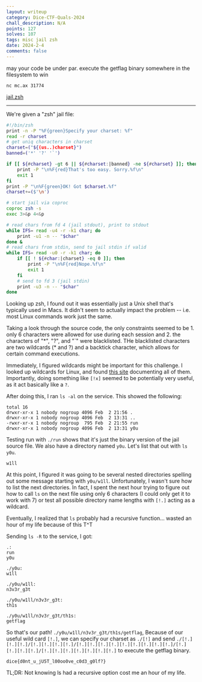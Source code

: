 ```yaml
---
layout: writeup
category: Dice-CTF-Quals-2024
chall_description: N/A
points: 127
solves: 107
tags: misc jail zsh
date: 2024-2-4
comments: false
---
```


may your code be under par. execute the getflag binary somewhere in the filesystem to win  

`nc mc.ax 31774`  

[jail.zsh](https://gthub.com/Nightxade/ctf-writeups/blob/master/assets/CTFs/Dice-CTF-Quals-2024/jail.zshs)  

---

We're given a "zsh" jail file:  

```bash
#!/bin/zsh
print -n -P "%F{green}Specify your charset: %f"
read -r charset
# get uniq characters in charset
charset=("${(us..)charset}")
banned=('*' '?' '`')

if [[ ${#charset} -gt 6 || ${#charset:|banned} -ne ${#charset} ]]; then
    print -P "\n%F{red}That's too easy. Sorry.%f\n"
    exit 1
fi
print -P "\n%F{green}OK! Got $charset.%f"
charset+=($'\n')

# start jail via coproc
coproc zsh -s
exec 3>&p 4<&p

# read chars from fd 4 (jail stdout), print to stdout
while IFS= read -u4 -r -k1 char; do
    print -u1 -n -- "$char"
done &
# read chars from stdin, send to jail stdin if valid
while IFS= read -u0 -r -k1 char; do
    if [[ ! ${#char:|charset} -eq 0 ]]; then
        print -P "\n%F{red}Nope.%f\n"
        exit 1
    fi
    # send to fd 3 (jail stdin)
    print -u3 -n -- "$char"
done

```

Looking up zsh, I found out it was essentially just a Unix shell that's typically used in Macs. It didn't seem to actually impact the problem -- i.e. most Linux commands work just the same.  

Taking a look through the source code, the only constraints seemed to be 1. only 6 characters were allowed for use during each session and 2. the characters of "*", "?", and "\`" were blacklisted. THe blacklisted characters are two wildcards (\* and ?) and a backtick character, which allows for certain command executions.  

Immediately, I figured wildcards might be important for this challenge. I looked up wildcards for Linux, and found [this site](https://tldp.org/LDP/GNU-Linux-Tools-Summary/html/x11655.htm) documenting all of them. Importantly, doing something like `[!x]` seemed to be potentially very useful, as it act basically like a `?`.  

After doing this, I ran `ls -al` on the service. This showed the following:  

```
total 16
drwxr-xr-x 1 nobody nogroup 4096 Feb  2 21:56 .
drwxr-xr-x 1 nobody nogroup 4096 Feb  2 13:31 ..
-rwxr-xr-x 1 nobody nogroup  795 Feb  2 21:55 run
drwxr-xr-x 1 nobody nogroup 4096 Feb  2 13:31 y0u
```

Testing run with `./run` shows that it's just the binary version of the jail source file. We also have a directory named `y0u`. Let's list that out with `ls y0u`.  

```
w1ll
```

At this point, I figured it was going to be several nested directories spelling out some message starting with `y0u/w1ll`. Unfortunately, I wasn't sure how to list the next directories. In fact, I spent the next hour trying to figure out how to call `ls` on the next file using only 6 characters (I could only get it to work with 7) or test all possible directory name lengths with `[!.]` acting as a wildcard.  

Eventually, I realized that `ls` probably had a recursive function... wasted an hour of my life because of this T^T  

Sending `ls -R` to the service, I got:  

```
.:
run
y0u

./y0u:
w1ll

./y0u/w1ll:
n3v3r_g3t

./y0u/w1ll/n3v3r_g3t:
th1s

./y0u/w1ll/n3v3r_g3t/th1s:
getflag
```

So that's our path! `./y0u/w1ll/n3v3r_g3t/th1s/getflag`, Because of our useful wild card `[!.]`, we can specify our charset as `./[!]` and send `./[!.][!.][!.]/[!.][!.][!.][!.]/[!.][!.][!.][!.][!.][!.][!.][!.][!.]/[!.][!.][!.][!.]/[!.][!.][!.][!.][!.][!.][!.]` to execute the getflag binary.  

    dice{d0nt_u_jU5T_l00oo0ve_c0d3_g0lf?}

TL;DR: Not knowing ls had a recursive option cost me an hour of my life.  